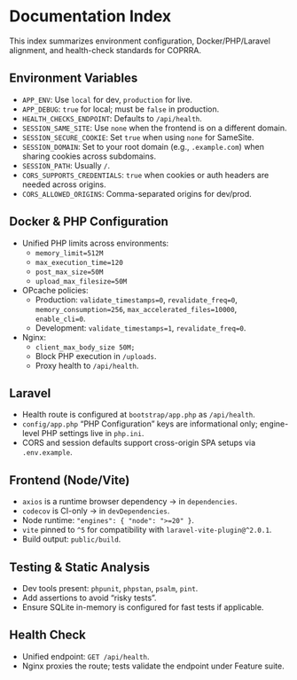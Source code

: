 # Documentation Index

This index summarizes environment configuration, Docker/PHP/Laravel alignment, and health-check standards for COPRRA.

## Environment Variables

- `APP_ENV`: Use `local` for dev, `production` for live.
- `APP_DEBUG`: `true` for local; must be `false` in production.
- `HEALTH_CHECKS_ENDPOINT`: Defaults to `/api/health`.
- `SESSION_SAME_SITE`: Use `none` when the frontend is on a different domain.
- `SESSION_SECURE_COOKIE`: Set `true` when using `none` for SameSite.
- `SESSION_DOMAIN`: Set to your root domain (e.g., `.example.com`) when sharing cookies across subdomains.
- `SESSION_PATH`: Usually `/`.
- `CORS_SUPPORTS_CREDENTIALS`: `true` when cookies or auth headers are needed across origins.
- `CORS_ALLOWED_ORIGINS`: Comma-separated origins for dev/prod.

## Docker & PHP Configuration

- Unified PHP limits across environments:
  - `memory_limit=512M`
  - `max_execution_time=120`
  - `post_max_size=50M`
  - `upload_max_filesize=50M`
- OPcache policies:
  - Production: `validate_timestamps=0`, `revalidate_freq=0`, `memory_consumption=256`, `max_accelerated_files=10000`, `enable_cli=0`.
  - Development: `validate_timestamps=1`, `revalidate_freq=0`.
- Nginx:
  - `client_max_body_size 50M;`
  - Block PHP execution in `/uploads`.
  - Proxy health to `/api/health`.

## Laravel

- Health route is configured at `bootstrap/app.php` as `/api/health`.
- `config/app.php` “PHP Configuration” keys are informational only; engine-level PHP settings live in `php.ini`.
- CORS and session defaults support cross-origin SPA setups via `.env.example`.

## Frontend (Node/Vite)

- `axios` is a runtime browser dependency → in `dependencies`.
- `codecov` is CI-only → in `devDependencies`.
- Node runtime: `"engines": { "node": ">=20" }`.
- `vite` pinned to `^5` for compatibility with `laravel-vite-plugin@^2.0.1`.
- Build output: `public/build`.

## Testing & Static Analysis

- Dev tools present: `phpunit`, `phpstan`, `psalm`, `pint`.
- Add assertions to avoid “risky tests”.
- Ensure SQLite in-memory is configured for fast tests if applicable.

## Health Check

- Unified endpoint: `GET /api/health`.
- Nginx proxies the route; tests validate the endpoint under Feature suite.


